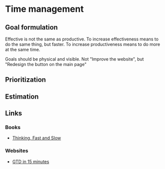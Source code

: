 # Time management

## Goal formulation

Effective is not the same as productive. To increase effectiveness means to do the same thing, but faster. To increase productiveness means to do more at the same time. 

Goals should be physical and visible. Not "Improve the website", but "Redesign the button on the main page"
	
## Prioritization

## Estimation

## Links

### Books

- [Thinking, Fast and Slow](https://www.goodreads.com/book/show/11468377-thinking-fast-and-slow)

### Websites

- [GTD in 15 minutes](https://hamberg.no/gtd/)
